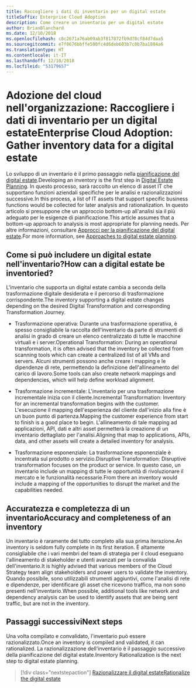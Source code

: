 ```yaml
---
title: Raccogliere i dati di inventario per un digital estate
titleSuffix: Enterprise Cloud Adoption
description: Come creare un inventario per un digital estate
author: BrianBlanchard
ms.date: 12/10/2018
ms.openlocfilehash: c8c2671a76ab09ab3f817872fb9d78cf84d7daa5
ms.sourcegitcommit: e7f8676bbffe500fc4d6deb603b7c0b7ba1884a6
ms.translationtype: HT
ms.contentlocale: it-IT
ms.lasthandoff: 12/10/2018
ms.locfileid: "53179657"
---
```

# <a name="enterprise-cloud-adoption-gather-inventory-data-for-a-digital-estate"></a><span data-ttu-id="1fb17-103">Adozione del cloud nell'organizzazione: Raccogliere i dati di inventario per un digital estate</span><span class="sxs-lookup"><span data-stu-id="1fb17-103">Enterprise Cloud Adoption: Gather inventory data for a digital estate</span></span>

<span data-ttu-id="1fb17-104">Lo sviluppo di un inventario è il primo passaggio nella [pianificazione del digital estate](overview.md).</span><span class="sxs-lookup"><span data-stu-id="1fb17-104">Developing an inventory is the first step in [Digital Estate Planning](overview.md).</span></span> <span data-ttu-id="1fb17-105">In questo processo, sarà raccolto un elenco di asset IT che supportano funzioni aziendali specifiche per le analisi e razionalizzazioni successive.</span><span class="sxs-lookup"><span data-stu-id="1fb17-105">In this process, a list of IT assets that support specific business functions would be collected for later analysis and rationalization.</span></span> <span data-ttu-id="1fb17-106">In questo articolo si presuppone che un approccio bottom-up all'analisi sia il più adeguato per le esigenze di pianificazione.</span><span class="sxs-lookup"><span data-stu-id="1fb17-106">This article assumes that a bottom-up approach to analysis is most appropriate for planning needs.</span></span> <span data-ttu-id="1fb17-107">Per altre informazioni, consultare [Approcci per la pianificazione del digital estate](./approach.md).</span><span class="sxs-lookup"><span data-stu-id="1fb17-107">For more information, see [Approaches to digital estate planning](./approach.md).</span></span>

## <a name="how-can-a-digital-estate-be-inventoried"></a><span data-ttu-id="1fb17-108">Come si può includere un digital estate nell'inventario?</span><span class="sxs-lookup"><span data-stu-id="1fb17-108">How can a digital estate be inventoried?</span></span>

<span data-ttu-id="1fb17-109">L'inventario che supporta un digital estate cambia a seconda della trasformazione digitale desiderata e il percorso di trasformazione corrispondente.</span><span class="sxs-lookup"><span data-stu-id="1fb17-109">The inventory supporting a digital estate changes depending on the desired Digital Transformation and corresponding Transformation Journey.</span></span>

- <span data-ttu-id="1fb17-110">Trasformazione operativa: Durante una trasformazione operativa, è spesso consigliabile la raccolta dell'inventario da parte di strumenti di analisi in grado di creare un elenco centralizzato di tutte le macchine virtuali e i server.</span><span class="sxs-lookup"><span data-stu-id="1fb17-110">Operational Transformation: During an operational transformation, it is often advised that the inventory be collected from scanning tools which can create a centralized list of all VMs and servers.</span></span> <span data-ttu-id="1fb17-111">Alcuni strumenti possono anche creare i mapping e le dipendenze di rete, permettendo la definizione dell'allineamento del carico di lavoro.</span><span class="sxs-lookup"><span data-stu-id="1fb17-111">Some tools can also create network mappings and dependencies, which will help define workload alignment.</span></span>

- <span data-ttu-id="1fb17-112">Trasformazione incrementale: L'inventario per una trasformazione incrementale inizia con il cliente.</span><span class="sxs-lookup"><span data-stu-id="1fb17-112">Incremental Transformation: Inventory for an incremental transformation begins with the customer.</span></span> <span data-ttu-id="1fb17-113">L'esecuzione il mapping dell'esperienza del cliente dall'inizio alla fine è un buon punto di partenza.</span><span class="sxs-lookup"><span data-stu-id="1fb17-113">Mapping the customer experience from start to finish is a good place to begin.</span></span> <span data-ttu-id="1fb17-114">L'allineamento di tale mapping ad applicazioni, API, dati e altri asset permetterà la creazione di un inventario dettagliato per l'analisi.</span><span class="sxs-lookup"><span data-stu-id="1fb17-114">Aligning that map to applications, APIs, data, and other assets will create a detailed inventory for analysis.</span></span>

- <span data-ttu-id="1fb17-115">Trasformazione esponenziale: La trasformazione esponenziale è incentrata sul prodotto o servizio.</span><span class="sxs-lookup"><span data-stu-id="1fb17-115">Disruptive Transformation: Disruptive transformation focuses on the product or service.</span></span> <span data-ttu-id="1fb17-116">In questo caso, un inventario include un mapping di tutte le opportunità di rivoluzionare il mercato e le funzionalità necessarie.</span><span class="sxs-lookup"><span data-stu-id="1fb17-116">From there an inventory would include a mapping of the opportunities to disrupt the market and the capabilities needed.</span></span>

## <a name="accuracy-and-completeness-of-an-inventory"></a><span data-ttu-id="1fb17-117">Accuratezza e completezza di un inventario</span><span class="sxs-lookup"><span data-stu-id="1fb17-117">Accuracy and completeness of an inventory</span></span>

<span data-ttu-id="1fb17-118">Un inventario è raramente del tutto completo alla sua prima iterazione.</span><span class="sxs-lookup"><span data-stu-id="1fb17-118">An inventory is seldom fully complete in its first iteration.</span></span> <span data-ttu-id="1fb17-119">È altamente consigliabile che i vari membri del team di strategia per il cloud eseguano l'allineamento di stakeholder e utenti avanzati per la convalida dell'inventario.</span><span class="sxs-lookup"><span data-stu-id="1fb17-119">It is highly advised that various members of the Cloud Strategy team align stakeholders and power users to validate the inventory.</span></span> <span data-ttu-id="1fb17-120">Quando possibile, sono utilizzabili strumenti aggiuntivi, come l'analisi di rete e dipendenze, per identificare gli asset che ricevono traffico, ma non sono presenti nell'inventario.</span><span class="sxs-lookup"><span data-stu-id="1fb17-120">When possible, additional tools like network and dependency analysis can be used to identify assets that are being sent traffic, but are not in the inventory.</span></span>

## <a name="next-steps"></a><span data-ttu-id="1fb17-121">Passaggi successivi</span><span class="sxs-lookup"><span data-stu-id="1fb17-121">Next steps</span></span>

<span data-ttu-id="1fb17-122">Una volta compilato e convalidato, l'inventario può essere razionalizzato.</span><span class="sxs-lookup"><span data-stu-id="1fb17-122">Once an inventory is compiled and validated, it can rationalized.</span></span> <span data-ttu-id="1fb17-123">La razionalizzazione dell'inventario è il passaggio successivo della pianificazione del digital estate.</span><span class="sxs-lookup"><span data-stu-id="1fb17-123">Inventory Rationalization is the next step to digital estate planning.</span></span>

> [!div class="nextstepaction"]
> [<span data-ttu-id="1fb17-124">Razionalizzare il digital estate</span><span class="sxs-lookup"><span data-stu-id="1fb17-124">Rationalize the digital estate</span></span>](rationalize.md)